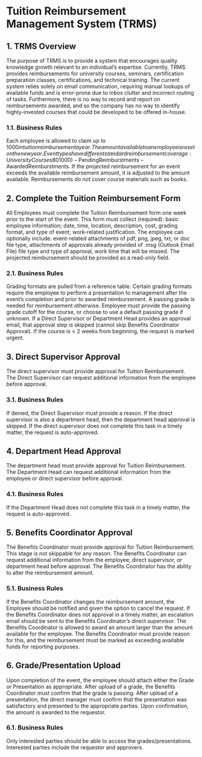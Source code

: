 # Tuition Reimbursement Management System (TRMS)

## 1. TRMS Overview
The purpose of TRMS is to provide a system that encourages quality knowledge growth relevant to an individual’s expertise.   Currently, TRMS provides reimbursements for university courses, seminars, certification preparation classes, certifications, and technical training.  The current system relies solely on email communication, requiring manual lookups of available funds and is error-prone due to inbox clutter and incorrect routing of tasks.  Furthermore, there is no way to record and report on reimbursements awarded, and so the company has no way to identify highly-invested courses that could be developed to be offered in-house.

### 1.1. Business Rules
Each employee is allowed to claim up to $1000 in tuition reimbursement a year.  The amount available to an employee is reset on the new year.  Event types have different standard reimbursement coverage: University Courses 80%, Seminars 60%, Certification Preparation Classes 75%, Certification 100%, Technical Training 90%, Other 30%.  After a Benefits Coordinator has approved a reimbursement, the reimbursement is pending until a passing grade or presentation over the event is provided.  The monetary amount available for an employee to reimburse is defined by the following equation: AvailableReimburstment = TotalReimburstment ($1000) – PendingReimburstments – AwardedReimburstments.  If the projected reimbursement for an event exceeds the available reimbursement amount, it is adjusted to the amount available.  Reimbursements do not cover course materials such as books.



## 2. Complete the Tuition Reimbursement Form
All Employees must complete the Tuition Reimbursement form one week prior to the start of the event.  This form must collect (required): basic employee information; date, time, location, description, cost, grading format, and type of event; work-related justification.  The employee can optionally include: event-related attachments of pdf, png, jpeg, txt, or doc file type, attachments of approvals already provided of .msg (Outlook Email File) file type and type of approval, work time that will be missed.  The projected reimbursement should be provided as a read-only field.

### 2.1. Business Rules
Grading formats are pulled from a reference table.  Certain grading formats require the employee to perform a presentation to management after the event’s completion and prior to awarded reimbursement.  A passing grade is needed for reimbursement otherwise.  Employee must provide the passing grade cutoff for the course, or choose to use a default passing grade if unknown.  If a Direct Supervisor or Department Head provides an approval email, that approval step is skipped (cannot skip Benefits Coordinator Approval).  If the course is < 2 weeks from beginning, the request is marked urgent.



## 3. Direct Supervisor Approval
The direct supervisor must provide approval for Tuition Reimbursement.  The Direct Supervisor can request additional information from the employee before approval. 

### 3.1. Business Rules
If denied, the Direct Supervisor must provide a reason.  If the direct supervisor is also a department head, then the department head approval is skipped.  If the direct supervisor does not complete this task in a timely matter, the request is auto-approved. 



## 4. Department Head Approval
The department head must provide approval for Tuition Reimbursement.  The Department Head can request additional information from the employee or direct supervisor before approval.

### 4.1. Business Rules
If the Department Head does not complete this task in a timely matter, the request is auto-approved.



## 5. Benefits Coordinator Approval
The Benefits Coordinator must provide approval for Tuition Reimbursement.   This stage is not skippable for any reason.  The Benefits Coordinator can request additional information from the employee, direct supervisor, or department head before approval. The Benefits Coordinator has the ability to alter the reimbursement amount.

### 5.1. Business Rules
If the Benefits Coordinator changes the reimbursement amount, the Employee should be notified and given the option to cancel the request.  If the Benefits Coordinator does not approval in a timely matter, an escalation email should be sent to the Benefits Coordinator’s direct supervisor.  The Benefits Coordinator is allowed to award an amount larger than the amount available for the employee.  The Benefits Coordinator must provide reason for this, and the reimbursement must be marked as exceeding available funds for reporting purposes.



## 6. Grade/Presentation Upload
Upon completion of the event, the employee should attach either the Grade or Presentation as appropriate.  After upload of a grade, the Benefits Coordinator must confirm that the grade is passing.  After upload of a presentation, the direct manager must confirm that the presentation was satisfactory and presented to the appropriate parties.  Upon confirmation, the amount is awarded to the requestor.

### 6.1. Business Rules
Only interested parties should be able to access the grades/presentations.  Interested parties include the requestor and approvers.  
